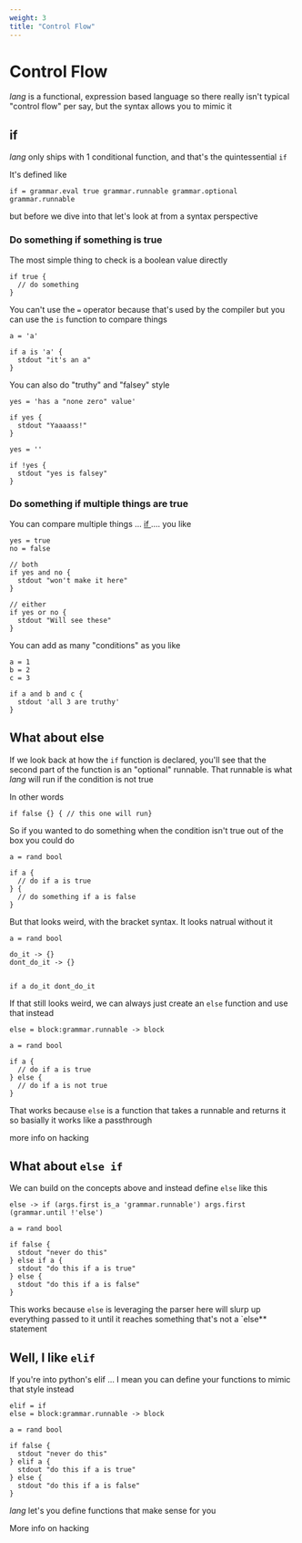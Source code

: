 ```yaml
---
weight: 3
title: "Control Flow"
---
```


# Control Flow

_lang_ is a functional, expression based language so there really isn't typical
"control flow" per say, but the syntax allows you to mimic it

## if

_lang_ only ships with 1 conditional function, and that's the
quintessential `if`

It's defined like

```
if = grammar.eval true grammar.runnable grammar.optional grammar.runnable
```

but before we dive into that let's look at from a syntax perspective

### Do something if something is true

The most simple thing to check is a boolean value directly

```
if true {
  // do something
}
```

You can't use the `=` operator because that's used by the compiler but you can
use the `is` function to compare things

```
a = 'a'

if a is 'a' {
  stdout "it's an a"
}
```

You can also do "truthy" and "falsey" style 

```
yes = 'has a "none zero" value'

if yes { 
  stdout "Yaaaass!"
}

yes = ''

if !yes {
  stdout "yes is falsey"
}
```

### Do something if multiple things are true

You can compare multiple things ... <a
href="https://img.memecdn.com/when-im-waiting-for-someone-to-react-to-my-joke_gp_1906935.webp">
if </a> .... you like 

```
yes = true
no = false

// both
if yes and no {
  stdout "won't make it here"
}

// either
if yes or no {
  stdout "Will see these"
}
```

You can add as many "conditions" as you like

```
a = 1
b = 2
c = 3

if a and b and c { 
  stdout 'all 3 are truthy'
}
```

## What about else

If we look back at how the `if` function is declared, you'll see that the second
part of the function is an "optional" runnable. That runnable is what _lang_
will run if the condition is not true

In other words

```
if false {} { // this one will run}
```

So if you wanted to do something when the condition isn't true out of the box
you could do

```
a = rand bool

if a {
  // do if a is true
} {
  // do something if a is false 
}
```

But that looks weird, with the bracket syntax. It looks natrual without it

```
a = rand bool

do_it -> {}
dont_do_it -> {}


if a do_it dont_do_it
```

If that still looks weird, we can always just create an `else` function and use
that instead

```
else = block:grammar.runnable -> block

a = rand bool

if a {
  // do if a is true
} else { 
  // do if a is not true
}
```

That works because `else` is a function that takes a runnable and returns it so
basially it works like a passthrough

<a>more info on hacking</a>

## What about `else if`

We can build on the concepts above and instead define `else` like this

```
else -> if (args.first is_a 'grammar.runnable') args.first (grammar.until !'else')

a = rand bool

if false {
  stdout "never do this"
} else if a {
  stdout "do this if a is true"
} else {
  stdout "do this if a is false"
}
```

This works because `else` is leveraging the parser here will slurp up everything
passed to it until it reaches something that's not a `else** statement

## Well, I like `elif`

If you're into python's elif ... I mean you can define your functions to mimic
that style instead

```
elif = if
else = block:grammar.runnable -> block

a = rand bool

if false {
  stdout "never do this"
} elif a {
  stdout "do this if a is true"
} else {
  stdout "do this if a is false"
}
```

_lang_ let's you define functions that make sense for you

<a>More info on hacking</a>
